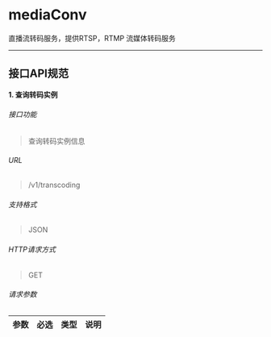 # mediaConv
直播流转码服务，提供RTSP，RTMP 流媒体转码服务

---
接口API规范
---
**1\. 查询转码实例**
###### 接口功能
> 查询转码实例信息
###### URL
> /v1/transcoding

###### 支持格式
> JSON

###### HTTP请求方式
> GET

###### 请求参数
| 参数 | 必选 | 类型 | 说明 |
|:-----  |:-------|:-----|-----|
